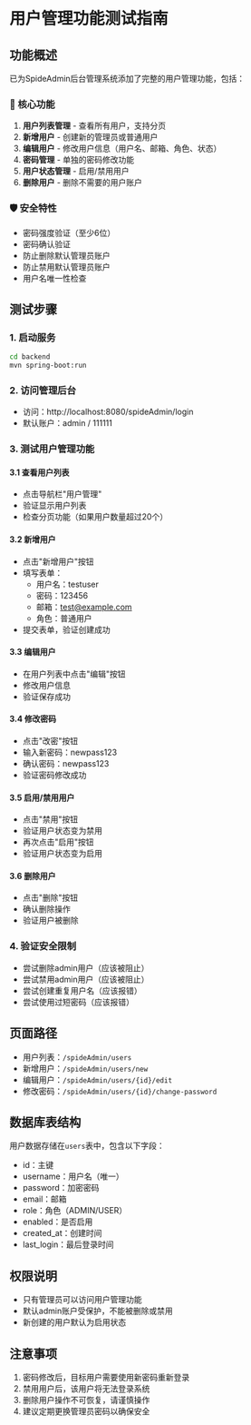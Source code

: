 # 用户管理功能测试指南

## 功能概述
已为SpideAdmin后台管理系统添加了完整的用户管理功能，包括：

### 🔧 核心功能
1. **用户列表管理** - 查看所有用户，支持分页
2. **新增用户** - 创建新的管理员或普通用户
3. **编辑用户** - 修改用户信息（用户名、邮箱、角色、状态）
4. **密码管理** - 单独的密码修改功能
5. **用户状态管理** - 启用/禁用用户
6. **删除用户** - 删除不需要的用户账户

### 🛡️ 安全特性
- 密码强度验证（至少6位）
- 密码确认验证
- 防止删除默认管理员账户
- 防止禁用默认管理员账户
- 用户名唯一性检查

## 测试步骤

### 1. 启动服务
```bash
cd backend
mvn spring-boot:run
```

### 2. 访问管理后台
- 访问：http://localhost:8080/spideAdmin/login
- 默认账户：admin / 111111

### 3. 测试用户管理功能

#### 3.1 查看用户列表
- 点击导航栏"用户管理"
- 验证显示用户列表
- 检查分页功能（如果用户数量超过20个）

#### 3.2 新增用户
- 点击"新增用户"按钮
- 填写表单：
  - 用户名：testuser
  - 密码：123456
  - 邮箱：test@example.com
  - 角色：普通用户
- 提交表单，验证创建成功

#### 3.3 编辑用户
- 在用户列表中点击"编辑"按钮
- 修改用户信息
- 验证保存成功

#### 3.4 修改密码
- 点击"改密"按钮
- 输入新密码：newpass123
- 确认密码：newpass123
- 验证密码修改成功

#### 3.5 启用/禁用用户
- 点击"禁用"按钮
- 验证用户状态变为禁用
- 再次点击"启用"按钮
- 验证用户状态变为启用

#### 3.6 删除用户
- 点击"删除"按钮
- 确认删除操作
- 验证用户被删除

### 4. 验证安全限制
- 尝试删除admin用户（应该被阻止）
- 尝试禁用admin用户（应该被阻止）
- 尝试创建重复用户名（应该报错）
- 尝试使用过短密码（应该报错）

## 页面路径
- 用户列表：`/spideAdmin/users`
- 新增用户：`/spideAdmin/users/new`
- 编辑用户：`/spideAdmin/users/{id}/edit`
- 修改密码：`/spideAdmin/users/{id}/change-password`

## 数据库表结构
用户数据存储在`users`表中，包含以下字段：
- id：主键
- username：用户名（唯一）
- password：加密密码
- email：邮箱
- role：角色（ADMIN/USER）
- enabled：是否启用
- created_at：创建时间
- last_login：最后登录时间

## 权限说明
- 只有管理员可以访问用户管理功能
- 默认admin账户受保护，不能被删除或禁用
- 新创建的用户默认为启用状态

## 注意事项
1. 密码修改后，目标用户需要使用新密码重新登录
2. 禁用用户后，该用户将无法登录系统
3. 删除用户操作不可恢复，请谨慎操作
4. 建议定期更换管理员密码以确保安全 